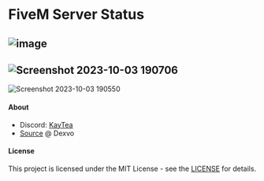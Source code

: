 # FiveM Server Status
![image](https://github.com/VlixK/FiveM-ServerStatus/assets/81835599/096990a1-797d-40a7-bcea-bd07d0f80016)
-------------------------------------------------------------------
![Screenshot 2023-10-03 190706](https://github.com/VlixK/FiveM-ServerStatus/assets/81835599/a7e4891d-0a1c-44a7-9760-81026e124a44)
-------------------------------------------------------------------
![Screenshot 2023-10-03 190550](https://github.com/VlixK/FiveM-ServerStatus/assets/81835599/0392e9e5-e9f6-4d46-9f6a-e1210ab19b86)



#### About
  - Discord: [KayTea](https://discordapp.com/users/312463940628119552)
  - [Source](https://github.com/Dexvoo/IN-ServerStatus) @ Dexvo

#### License

This project is licensed under the MIT License - see the [LICENSE](https://github.com/VlixK/FiveM-ServerStatus/blob/main/LICENSE) for details.
